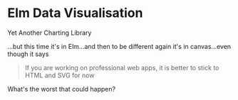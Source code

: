 # Elm Data Visualisation
Yet Another Charting Library

...but this time it's in Elm...and then to be different again it's in canvas...even though it says

> If you are working on professional web apps, it is better to stick to HTML and SVG for now

What's the worst that could happen?
